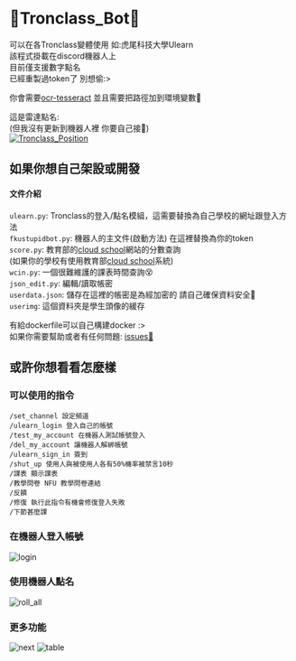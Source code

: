 # 👾Tronclass_Bot👾
可以在各Tronclass變體使用 如:虎尾科技大學Ulearn  
該程式掛載在discord機器人上  
目前僅支援數字點名  
已經重製過token了 別想偷:>
  
你會需要[ocr-tesseract](https://github.com/UB-Mannheim/tesseract/wiki) 並且需要把路徑加到環境變數💩  
  
這是雷達點名:  
(但我沒有更新到機器人裡 你要自己接🫶)  
[![Tronclass_Position](https://github-readme-stats.vercel.app/api/pin/?username=XiaXia009&repo=Tronclass_Position&theme=prussian)](https://github.com/XiaXia009/Tronclass_Position)

## 如果你想自己架設或開發
#### 文件介紹
`ulearn.py`: Tronclass的登入/點名模組，這需要替換為自己學校的網址跟登入方法  
`fkustupidbot.py`: 機器人的主文件(啟動方法) 在這裡替換為你的token  
`score.py`: 教育部的[cloud school](https://stern-information.gitbook.io/)網站的分數查詢  
(如果你的學校有使用教育部[cloud school](https://stern-information.gitbook.io/)系統)  
`wcin.py`: 一個很難維護的課表時間查詢😵  
`json_edit.py`: 編輯/讀取帳密  
`userdata.json`: 儲存在這裡的帳密是為經加密的 請自己確保資料安全🫵  
`userimg`: 這個資料夾是學生頭像的緩存  
  
有給dockerfile可以自己構建docker :>  
如果你需要幫助或者有任何問題: [issues👾](https://github.com/XiaXia009/Tronclass_Bot/issues/new)  

## 或許你想看看怎麼樣
### 可以使用的指令
```
/set_channel 設定頻道
/ulearn_login 登入自己的帳號
/test_my_account 在機器人測試帳號登入
/del_my_account 讓機器人解綁帳號
/ulearn_sign_in 簽到
/shut_up 使用人與被使用人各有50%機率被禁言10秒
/課表 顯示課表
/教學問卷 NFU 教學問卷連結
/反饋 
/修復 執行此指令有機會修復登入失敗
/下節甚麼課 
```
### 在機器人登入帳號
![login](https://github.com/XiaXia009/NFU_Ulearn_Signin/blob/main/readme/login.png)
### 使用機器人點名
![roll_all](https://github.com/XiaXia009/NFU_Ulearn_Signin/blob/main/readme/roll%20call.png)
### 更多功能
![next](https://github.com/XiaXia009/NFU_Ulearn_Signin/blob/main/readme/next%20class.png)
![table](https://github.com/XiaXia009/NFU_Ulearn_Signin/blob/main/readme/curriculum.png)
